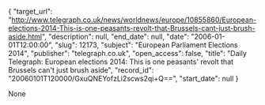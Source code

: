 {
  "target_url": "http://www.telegraph.co.uk/news/worldnews/europe/10855860/European-elections-2014-This-is-one-peasants-revolt-that-Brussels-cant-just-brush-aside.html", 
  "description": null, 
  "end_date": null, 
  "date": "2006-01-01T12:00:00", 
  "slug": 12173, 
  "subject": "European Parliament Elections 2014", 
  "publisher": "telegraph.co.uk", 
  "open_access": false, 
  "title": "Daily Telegraph: European elections 2014: This is one peasants' revolt that Brussels can't just brush aside", 
  "record_id": "20060101T120000/GxuQNEYofzLi2scws2qi+Q==", 
  "start_date": null
}

None